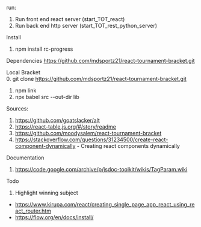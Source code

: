 run:  
1. Run front end react server (start_TOT_react)  
2. Run back end http server (start_TOT_rest_python_server)  
  
Install  
1. npm install rc-progress  
<!-- 2. yarn add react-tournament-bracket   -->

Dependencies
https://github.com/mdsportz21/react-tournament-bracket.git
  
Local Bracket  
0. git clone https://github.com/mdsportz21/react-tournament-bracket.git
1. npm link
2. npx babel src --out-dir lib

Sources:  
  1. https://github.com/goatslacker/alt  
  1. https://react-table.js.org/#/story/readme  
  1. https://github.com/moodysalem/react-tournament-bracket  
  1. https://stackoverflow.com/questions/31234500/create-react-component-dynamically - Creating react components dynamically 


  Documentation  
  1. https://code.google.com/archive/p/jsdoc-toolkit/wikis/TagParam.wiki

  Todo
  1. Highlight winning subject

  * https://www.kirupa.com/react/creating_single_page_app_react_using_react_router.htm
  * https://flow.org/en/docs/install/